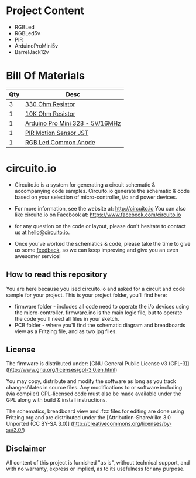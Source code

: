 Project Content
===============
*	RGBLed
*	RGBLed5v
*	PIR
*	ArduinoProMini5v
*	BarrelJack12v

Bill Of Materials
===
Qty|Desc
-|-
3|[330 Ohm Resistor](https://www.sparkfun.com/products/8377)
1|[10K Ohm Resistor](https://www.sparkfun.com/products/8374)
1|[Arduino Pro Mini 328 - 5V/16MHz](https://www.sparkfun.com/products/11113)
1|[PIR Motion Sensor JST](https://www.sparkfun.com/products/13285)
1|[RGB Led Common Anode](https://www.sparkfun.com/products/10820)



circuito.io
===========

* Circuito.io is a system for generating a circuit schematic & accompanying code samples.
Circuito.io generate the schematic & code based on your selection of micro-controller, i/o and power devices.

* For more information, see the website at: http://circuito.io
You can also like circuito.io on Facebook at: https://www.facebook.com/circuito.io

* for any question on the code or layout, please don't hesitate to contact us at hello@circuito.io.

* Once you've worked the schematics & code, please take the time to give us some [feedback](https://circuito.typeform.com/to/pfKypx), so we can keep improving and give you an even awesomer service!


How to read this repository
---------------------------
You are here because you ised circuito.io and asked for a circuit and code sample for your project.
This is your project folder, you'll find here:
* firmware folder - includes all code need to operate the i/o devices using the micro-controller. firmware.ino is the main logic file, but to operate the code you'll need all files in your sketch.
* PCB folder - where you'll find the schematic diagram and breadboards view as a Fritzing file, and as two jpg files.

License
-------
The firmware is distributed under:
[GNU General Public License v3 (GPL-3)] (http://www.gnu.org/licenses/gpl-3.0.en.html)

You may copy, distribute and modify the software as long as you track changes/dates in source files. 
Any modifications to or software including (via compiler) GPL-licensed code must also be made available under the GPL 
along with build & install instructions.

The schematics, breadboard view and .fzz files for editing are done using Fritzing.org and are distributed under the 
[Attribution-ShareAlike 3.0 Unported (CC BY-SA 3.0)] (http://creativecommons.org/licenses/by-sa/3.0/)

Disclaimer
----------
All content of this project is furnished "as is", without technical support, and with no
warranty, express or implied, as to its usefulness for any purpose.